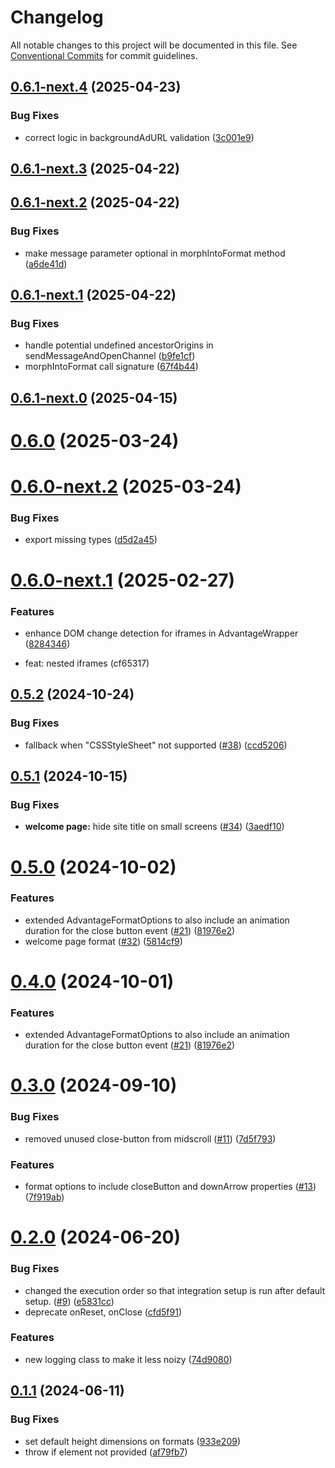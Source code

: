 # Changelog

All notable changes to this project will be documented in this file. See [Conventional Commits](https://conventionalcommits.org) for commit guidelines.

## [0.6.1-next.4](https://github.com/get-advantage/advantage/compare/v0.6.1-next.3...v0.6.1-next.4) (2025-04-23)


### Bug Fixes

* correct logic in backgroundAdURL validation ([3c001e9](https://github.com/get-advantage/advantage/commit/3c001e935fb6775c67527210f0902b12ca87c402))

## [0.6.1-next.3](https://github.com/get-advantage/advantage/compare/v0.6.1-next.2...v0.6.1-next.3) (2025-04-22)

## [0.6.1-next.2](https://github.com/get-advantage/advantage/compare/v0.6.1-next.1...v0.6.1-next.2) (2025-04-22)


### Bug Fixes

* make message parameter optional in morphIntoFormat method ([a6de41d](https://github.com/get-advantage/advantage/commit/a6de41d4c9380f48df88ed1a4b7925ec6c5b1453))

## [0.6.1-next.1](https://github.com/get-advantage/advantage/compare/v0.6.1-next.0...v0.6.1-next.1) (2025-04-22)


### Bug Fixes

* handle potential undefined ancestorOrigins in sendMessageAndOpenChannel ([b9fe1cf](https://github.com/get-advantage/advantage/commit/b9fe1cfc0e061fc1be4aa8e53ddd7b8b13d3914f))
* morphIntoFormat call signature ([67f4b44](https://github.com/get-advantage/advantage/commit/67f4b44f5723ee5fc8fd54646af379dfb21ed3ad))

## [0.6.1-next.0](https://github.com/get-advantage/advantage/compare/v0.6.0...v0.6.1-next.0) (2025-04-15)

# [0.6.0](https://github.com/get-advantage/advantage/compare/v0.6.0-next.2...v0.6.0) (2025-03-24)

# [0.6.0-next.2](https://github.com/get-advantage/advantage/compare/v0.6.0-next.1...v0.6.0-next.2) (2025-03-24)


### Bug Fixes

* export missing types ([d5d2a45](https://github.com/get-advantage/advantage/commit/d5d2a45b8364e837e7c74171aa2919d5c3339033))

# [0.6.0-next.1](https://github.com/get-advantage/advantage/compare/v0.6.0-next.0...v0.6.0-next.1) (2025-02-27)


### Features

* enhance DOM change detection for iframes in AdvantageWrapper ([8284346](https://github.com/get-advantage/advantage/commit/82843462ced645fcea88cdeba9f7f8dc9d294b85))

* feat: nested iframes (cf65317)

## [0.5.2](https://github.com/get-advantage/advantage/compare/v0.5.1...v0.5.2) (2024-10-24)


### Bug Fixes

* fallback when "CSSStyleSheet" not supported ([#38](https://github.com/get-advantage/advantage/issues/38)) ([ccd5206](https://github.com/get-advantage/advantage/commit/ccd520620a62e80580d8dc2361ddeb934ff8dea0))

## [0.5.1](https://github.com/get-advantage/advantage/compare/v0.5.0...v0.5.1) (2024-10-15)


### Bug Fixes

* **welcome page:** hide site title on small screens ([#34](https://github.com/get-advantage/advantage/issues/34)) ([3aedf10](https://github.com/get-advantage/advantage/commit/3aedf1067d6a1fe3a1e78fb6533a2d7c0e72f70e))

# [0.5.0](https://github.com/get-advantage/advantage/compare/v0.3.0...v0.5.0) (2024-10-02)


### Features

* extended AdvantageFormatOptions to also include an animation duration for the close button event ([#21](https://github.com/get-advantage/advantage/issues/21)) ([81976e2](https://github.com/get-advantage/advantage/commit/81976e2cb43e9d82ab1bbecd7c58c4ad5fed8740))
* welcome page format ([#32](https://github.com/get-advantage/advantage/issues/32)) ([5814cf9](https://github.com/get-advantage/advantage/commit/5814cf9ab0fedb9156b4624c7cd789835435d699))

# [0.4.0](https://github.com/get-advantage/advantage/compare/v0.3.0...v0.4.0) (2024-10-01)


### Features

* extended AdvantageFormatOptions to also include an animation duration for the close button event ([#21](https://github.com/get-advantage/advantage/issues/21)) ([81976e2](https://github.com/get-advantage/advantage/commit/81976e2cb43e9d82ab1bbecd7c58c4ad5fed8740))

# [0.3.0](https://github.com/get-advantage/advantage/compare/v0.2.0...v0.3.0) (2024-09-10)


### Bug Fixes

* removed unused close-button from midscroll ([#11](https://github.com/get-advantage/advantage/issues/11)) ([7d5f793](https://github.com/get-advantage/advantage/commit/7d5f793ebe50f7577d896b6c1f0ae223ec538e7e))


### Features

* format options to include closeButton and downArrow properties ([#13](https://github.com/get-advantage/advantage/issues/13)) ([7f919ab](https://github.com/get-advantage/advantage/commit/7f919ab6b09afbe590ba4a4ed8f58c7c575b85cf))

# [0.2.0](https://github.com/get-advantage/advantage/compare/v0.1.1...v0.2.0) (2024-06-20)


### Bug Fixes

* changed the execution order so that integration setup is run after default setup. ([#9](https://github.com/get-advantage/advantage/issues/9)) ([e5831cc](https://github.com/get-advantage/advantage/commit/e5831cc832a52f32bc58bf6d0291701303fe8a5d))
* deprecate onReset, onClose ([cfd5f91](https://github.com/get-advantage/advantage/commit/cfd5f914552f341aabc1bd1aa23ea1fe36800c81))


### Features

* new logging class to make it less noizy ([74d9080](https://github.com/get-advantage/advantage/commit/74d90804d6c9e1a24b2af6343b572317455c64ee))

## [0.1.1](https://github.com/get-advantage/advantage/compare/v0.1.0...v0.1.1) (2024-06-11)


### Bug Fixes

* set default height dimensions on formats ([933e209](https://github.com/get-advantage/advantage/commit/933e2096005f90b6a6757b4b17837520392ac227))
* throw if element not provided ([af79fb7](https://github.com/get-advantage/advantage/commit/af79fb740b856d46fbcf5fc7360336194958e217))
